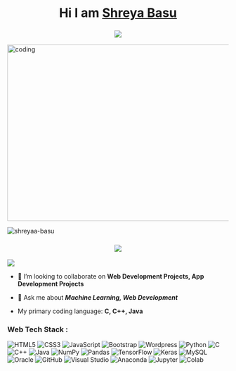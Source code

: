 <h1 align="center">Hi I am <a href="https://github.com/shreyaa-basu">Shreya Basu</a></h1>

<h3 align="center"> <img src="https://readme-typing-svg.herokuapp.com?color=5657F0&lines=Passionate+Machine+Learning+Engineer+%3A)" /> </h3>

<img align="center" alt="coding" height="400" width="660" src="https://images.app.goo.gl/VLFHd238qg6dAk3v7">

<p align="left">
  <img src="https://komarev.com/ghpvc/?username=shreyaa-basu&label=Profile%20views&color=blueviolet&style=flat-square" alt="shreyaa-basu" />
</p>

<h3 align="center"> <img src="https://readme-typing-svg.herokuapp.com?color=1077F0&lines=Belive+in+Hardwork+%3A)" /> </h3>

![](https://github-trophies.vercel.app/?username=shreyaa-basu&theme=radical)

- 👯 I’m looking to collaborate on **Web Development Projects, App Development Projects**

- 💬 Ask me about ***Machine Learning, Web Development***

- My primary coding language: **C, C++, Java**



<h3 align="left">Web Tech Stack :</h3>
<div align="left">
<img alt="HTML5" src="https://img.shields.io/badge/html5-%23E34F26.svg?style=for-the-badge&logo=html5&logoColor=black"/>
<img alt="CSS3" src="https://img.shields.io/badge/css3-%231572B6.svg?style=for-the-badge&logo=css3&logoColor=black"/> 
<img alt="JavaScript" src="https://img.shields.io/badge/javascript-%23323330.svg?style=for-the-badge&logo=javascript&logoColor=%23F7DF1E"/> 
<img alt="Bootstrap" src="https://img.shields.io/badge/bootstrap-%23563D7C.svg?style=for-the-badge&logo=bootstrap&logoColor=black"/>
<img alt="Wordpress" src="https://img.shields.io/badge/Wordpress-007FFF?style=for-the-badge&logo=Wordpress&logoColor=black"/>
<img alt="Python" src="https://img.shields.io/badge/Python-230769AD?style=for-the-badge&logo=Python&logoColor=black"/>
  
<img alt="C" src="https://img.shields.io/badge/C-cyan?style=for-the-badge&logo=C&logoColor=black"/>
<img alt="C++" src="https://img.shields.io/badge/C++-black?style=for-the-badge&logo=C++&logoColor=cyan"/>
<img alt="Java" src="https://img.shields.io/badge/Java-230769AD?style=for-the-badge&logo=Java&logoColor=black"/>
  
<img alt="NumPy" src="https://img.shields.io/badge/NumPy-230769AD?style=for-the-badge&logo=NumPy&logoColor=black"/>
<img alt="Pandas" src="https://img.shields.io/badge/Pandas-cyan?style=for-the-badge&logo=Pandas&logoColor=black"/>
<img alt="TensorFlow" src="https://img.shields.io/badge/TensorFlow-black?style=for-the-badge&logo=TensorFlow&logoColor=orange"/>
<img alt="Keras" src="https://img.shields.io/badge/Keras-230769AD?style=for-the-badge&logo=Keras&logoColor=black"/>

<img alt="MySQL" src="https://img.shields.io/badge/MySQL-black?style=for-the-badge&logo=MySQL&logoColor=cyan"/>
<img alt="Oracle" src="https://img.shields.io/badge/Oracle-230769AD?style=for-the-badge&logo=Oracle&logoColor=red"/>

<img alt="GitHub" src="https://img.shields.io/badge/GitHub-230769AD?style=for-the-badge&logo=GitHub&logoColor=black"/>
<img alt="Visual Studio" src="https://img.shields.io/badge/Visual Studio-430098?style=for-the-badge&logo=VisualStudio&logoColor=blue"/>
<img alt="Anaconda" src="https://img.shields.io/badge/Anaconda-cyan?style=for-the-badge&logo=Anaconda&logoColor=black"/>
<img alt="Jupyter" src="https://img.shields.io/badge/Jupyter-FF6F00?style=for-the-badge&logo=Jupyter&logoColor=black"/>
<img alt="Colab" src="https://img.shields.io/badge/Colab-230769AD?style=for-the-badge&logo=GoogleColab&logoColor=black"/>
</div>
